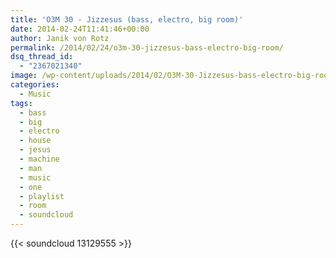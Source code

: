```yaml
---
title: 'O3M 30 - Jizzesus (bass, electro, big room)'
date: 2014-02-24T11:41:46+00:00
author: Janik von Rotz
permalink: /2014/02/24/o3m-30-jizzesus-bass-electro-big-room/
dsq_thread_id:
  - "2367021340"
image: /wp-content/uploads/2014/02/O3M-30-Jizzesus-bass-electro-big-room1.jpg
categories:
  - Music
tags:
  - bass
  - big
  - electro
  - house
  - jesus
  - machine
  - man
  - music
  - one
  - playlist
  - room
  - soundcloud
---
```

{{< soundcloud 13129555 >}}